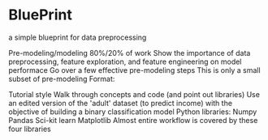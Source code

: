 # BluePrint
a simple blueprint for data preprocessing

Pre-modeling/modeling 80%/20% of work
Show the importance of data preprocessing, feature exploration, and feature engineering on model performace
Go over a few effective pre-modeling steps
This is only a small subset of pre-modeling
Format:

Tutorial style
Walk through concepts and code (and point out libraries)
Use an edited version of the 'adult' dataset (to predict income) with the objective of building a binary classification model
Python libraries:
Numpy
Pandas
Sci-kit learn
Matplotlib
Almost entire workflow is covered by these four libraries
